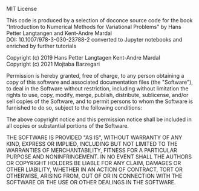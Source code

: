 MIT License

This code is produced by a selection of doconce source code for
the book "Introduction to Numerical Methods for Variational Problems"
by  Hans Petter Langtangen and Kent-Andre Mardal  
DOI: 10.1007/978-3-030-23788-2
converted to Jupyter notebooks and enriched by further tutorials

Copyright (c) 2019 Hans Petter Langtagen Kent-Andre Mardal  
Copyright (c) 2021 Mojtaba Barzegari

Permission is hereby granted, free of charge, to any person obtaining a copy
of this software and associated documentation files (the "Software"), to deal
in the Software without restriction, including without limitation the rights
to use, copy, modify, merge, publish, distribute, sublicense, and/or sell
copies of the Software, and to permit persons to whom the Software is
furnished to do so, subject to the following conditions:

The above copyright notice and this permission notice shall be included in all
copies or substantial portions of the Software.

THE SOFTWARE IS PROVIDED "AS IS", WITHOUT WARRANTY OF ANY KIND, EXPRESS OR
IMPLIED, INCLUDING BUT NOT LIMITED TO THE WARRANTIES OF MERCHANTABILITY,
FITNESS FOR A PARTICULAR PURPOSE AND NONINFRINGEMENT. IN NO EVENT SHALL THE
AUTHORS OR COPYRIGHT HOLDERS BE LIABLE FOR ANY CLAIM, DAMAGES OR OTHER
LIABILITY, WHETHER IN AN ACTION OF CONTRACT, TORT OR OTHERWISE, ARISING FROM,
OUT OF OR IN CONNECTION WITH THE SOFTWARE OR THE USE OR OTHER DEALINGS IN THE
SOFTWARE.
